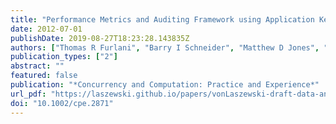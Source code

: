 ```yaml
---
title: "Performance Metrics and Auditing Framework using Application Kernels for High-performance Computer Systems"
date: 2012-07-01
publishDate: 2019-08-27T18:23:28.143835Z
authors: ["Thomas R Furlani", "Barry I Schneider", "Matthew D Jones", "Towns John", "David L Hart", "Abani K Patra", "Robert L Deleon", "Steven M Gallo", "Charng-Da Lu", "Amin Ghadersohi", "Ryan J Gentner", "Andrew E Bruno", "John R Boisseau", "Fugang Wang", "Gregor Von Laszewski"]
publication_types: ["2"]
abstract: ""
featured: false
publication: "*Concurrency and Computation: Practice and Experience*"
url_pdf: "https://laszewski.github.io/papers/vonLaszewski-draft-data-analytics-planing.pdf"
doi: "10.1002/cpe.2871"
---
```


